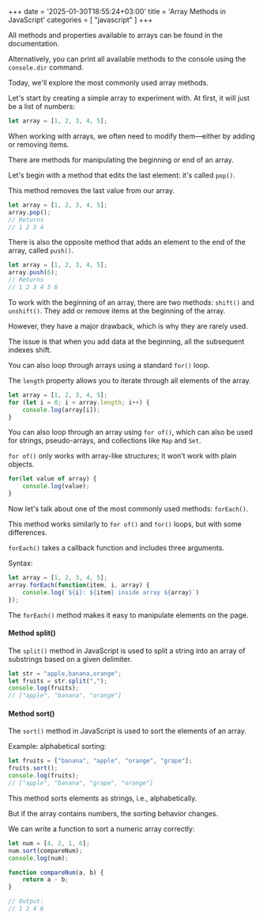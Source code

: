 
+++
date = '2025-01-30T18:55:24+03:00'
title = 'Array Methods in JavaScript'
categories = [ "javascript" ]
+++

All methods and properties available to arrays can be found in the documentation.

Alternatively, you can print all available methods to the console using the `console.dir` command.

Today, we'll explore the most commonly used array methods.

Let's start by creating a simple array to experiment with. At first, it will just be a list of numbers:

```js
let array = [1, 2, 3, 4, 5];
```

When working with arrays, we often need to modify them—either by adding or removing items.

There are methods for manipulating the beginning or end of an array.

Let's begin with a method that edits the last element: it's called `pop()`.

This method removes the last value from our array.

```js
let array = [1, 2, 3, 4, 5];
array.pop();
// Returns
// 1 2 3 4 
```

There is also the opposite method that adds an element to the end of the array, called `push()`.

```js
let array = [1, 2, 3, 4, 5];
array.push(6);
// Returns
// 1 2 3 4 5 6 
```

To work with the beginning of an array, there are two methods: `shift()` and `unshift()`. They add or remove items at the beginning of the array.

However, they have a major drawback, which is why they are rarely used.

The issue is that when you add data at the beginning, all the subsequent indexes shift.

You can also loop through arrays using a standard `for()` loop.

The `length` property allows you to iterate through all elements of the array.

```js
let array = [1, 2, 3, 4, 5];
for (let i = 0; i < array.length; i++) {
    console.log(array[i]);
}
```

You can also loop through an array using `for of()`, which can also be used for strings, pseudo-arrays, and collections like `Map` and `Set`.

`for of()` only works with array-like structures; it won’t work with plain objects.

```js
for(let value of array) {
    console.log(value);
}
```

Now let's talk about one of the most commonly used methods: `forEach()`.

This method works similarly to `for of()` and `for()` loops, but with some differences.

`forEach()` takes a callback function and includes three arguments.

Syntax:

```js
let array = [1, 2, 3, 4, 5];
array.forEach(function(item, i, array) {
    console.log(`${i}: ${item} inside array ${array}`)
});
```

The `forEach()` method makes it easy to manipulate elements on the page.

#### Method split()

The `split()` method in JavaScript is used to split a string into an array of substrings based on a given delimiter.

```js
let str = "apple,banana,orange";
let fruits = str.split(",");
console.log(fruits); 
// ["apple", "banana", "orange"]
```

#### Method sort()

The `sort()` method in JavaScript is used to sort the elements of an array.

Example: alphabetical sorting:

```js
let fruits = ["banana", "apple", "orange", "grape"];
fruits.sort();
console.log(fruits); 
// ["apple", "banana", "grape", "orange"]
```

This method sorts elements as strings, i.e., alphabetically.

But if the array contains numbers, the sorting behavior changes.

We can write a function to sort a numeric array correctly:

```js
let num = [4, 2, 1, 6];
num.sort(compareNum);
console.log(num);

function compareNum(a, b) {
    return a - b;
}

// Output:
// 1 2 4 6
```